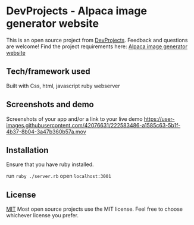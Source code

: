 # DevProjects - Alpaca image generator website
This is an open source project from [DevProjects](http://www.codementor.io/projects). Feedback and questions are welcome!
Find the project requirements here: [Alpaca image generator website](https://www.codementor.io/projects/web/alpaca-image-generator-website-ce2oc0eus8)

## Tech/framework used
Built with Css, html, javascript
ruby webserver

## Screenshots and demo
Screenshots of your app and/or a link to your live demo
https://user-images.githubusercontent.com/42076631/222583486-a1585c63-5b1f-4b37-8b04-3a47b360b57a.mov

## Installation
Ensure that you have ruby installed.

run `ruby ./server.rb`
open `localhost:3001`

## License
[MIT](https://choosealicense.com/licenses/mit/)
Most open source projects use the MIT license. Feel free to choose whichever license you prefer.
